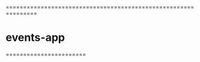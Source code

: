 ===============================================================
# events-app
=======================

